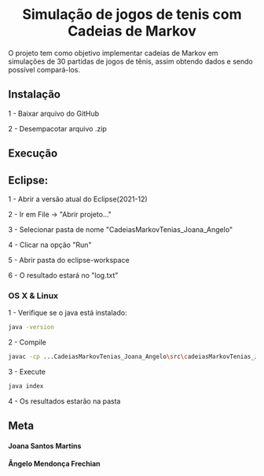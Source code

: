 <h1 align="center">Simulação de jogos de tenis com Cadeias de Markov</h1>
O projeto tem como objetivo implementar cadeias de Markov em simulações de 30 partidas de jogos de tênis, assim obtendo dados e sendo possível compará-los.

## Instalação

1 - Baixar arquivo do GitHub

2 - Desempacotar arquivo .zip

## Execução

## Eclipse:

1 - Abrir a versão atual do Eclipse(2021-12)

2 - Ir em File -> "Abrir projeto..." 

3 - Selecionar pasta de nome "CadeiasMarkovTenias_Joana_Angelo"

4 - Clicar na opção "Run"

5 - Abrir pasta do eclipse-workspace

6 - O resultado estará no "log.txt"

### OS X & Linux 
1 - Verifique se o java está instalado:
```sh
java -version  
```
2 - Compile
```sh
javac -cp ...CadeiasMarkovTenias_Joana_Angelo\src\cadeiasMarkovTenias_Joana_Angelo\index.java
```
3 - Execute
```sh
java index
```
4 - Os resultados estarão na pasta

## Meta

#### Joana Santos Martins 
#### Ângelo Mendonça Frechian
